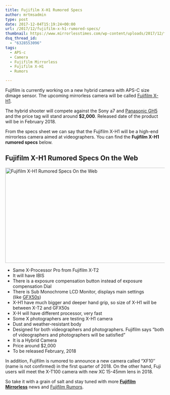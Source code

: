 ```yaml
---
title: Fujifilm X-H1 Rumored Specs
author: mrtmsadmin
type: post
date: 2017-12-04T15:19:24+00:00
url: /2017/12/fujifilm-x-h1-rumored-specs/
thumbnail: https://www.mirrorlesstimes.com/wp-content/uploads/2017/12/fujifilm-x-h1-features.jpg
dsq_thread_id:
  - "6328553096"
tags:
  - APS-c
  - Camera
  - Fujifilm Mirrorless
  - Fujifilm X-H1
  - Rumors

---
```

Fujifilm is currently working on a new hybrid camera with APS-C size dimage sensor. The upcoming mirrorless camera will be called [Fujifilm X-H1][1].

The hybrid shooter will compete against the Sony a7 and [Panasonic GH5][2] and the price tag will stand around **$2,000**. Released date of the product will be in February 2018.

From the specs sheet we can say that the Fujifilm X-H1 will be a high-end mirrorless camera aimed at videographers. You can find the **Fujifilm X-H1 rumored specs** below.<!--more-->

## Fujifilm X-H1 Rumored Specs On the Web

[<img class="aligncenter wp-image-1501 size-full" title="Fujifilm X-H1 Rumored Specs On the Web" src="https://i1.wp.com/www.mirrorlesstimes.com/wp-content/uploads/2017/12/fujifilm-x-h1-features.jpg?resize=600%2C300&#038;ssl=1" alt="Fujifilm X-H1 Rumored Specs On the Web" width="600" height="300" srcset="https://i1.wp.com/www.mirrorlesstimes.com/wp-content/uploads/2017/12/fujifilm-x-h1-features.jpg?w=1000&ssl=1 1000w, https://i1.wp.com/www.mirrorlesstimes.com/wp-content/uploads/2017/12/fujifilm-x-h1-features.jpg?resize=470%2C235&ssl=1 470w, https://i1.wp.com/www.mirrorlesstimes.com/wp-content/uploads/2017/12/fujifilm-x-h1-features.jpg?resize=768%2C384&ssl=1 768w, https://i1.wp.com/www.mirrorlesstimes.com/wp-content/uploads/2017/12/fujifilm-x-h1-features.jpg?resize=970%2C485&ssl=1 970w" sizes="(max-width: 600px) 100vw, 600px" data-recalc-dims="1" />][3]

  * Same X-Processor Pro from Fujifilm X-T2
  * It will have IBIS
  * There is a exposure compensation button instead of exposure compensation Dial
  * There is Sub Monochrome LCD Monitor, displays main settings (like <a class="ext-link" title="" href="https://www.amazon.com/Fujifilm-GFX-50S-Mirrorless-Body/dp/B01MZARM64/?tag=mirrorlesst-20" target="_blank" rel="external nofollow noopener" data-amzn-asin="B01MZARM64">GFX50s</a>)
  * X-H1 have much bigger and deeper hand grip, so size of X-H1 will be between X-T2 and GFX50s
  * X-H will have different processor, very fast
  * Some X photographers are testing X-H1 camera
  * Dust and weather-resistant body
  * Designed for both videographers and photographers. Fujifilm says “both of videographers and photographers will be satisfied”
  * It is a Hybrid Camera
  * Price around $2,000
  * To be released February, 2018

In addition, Fujifilm is rumored to announce a new camera called “XF10″ (name is not confirmed) in the first quarter of 2018. On the other hand, Fuji users will meet the X-T100 camera with new XC 15-45mm lens in 2018.

So take it with a grain of salt and stay tuned with more [**Fujifilm Mirrorless**][4] news and <a href="https://www.dailycameranews.com/tag/fujifilm-rumors/" target="_blank" rel="noopener">Fujifilm Rumors</a>.

 [1]: https://www.mirrorlesstimes.com/tag/fujifilm-x-h1/
 [2]: https://www.mirrorlesstimes.com/2017/06/panasonic-gh5-sensor-best-performer-lineup/
 [3]: https://i1.wp.com/www.mirrorlesstimes.com/wp-content/uploads/2017/12/fujifilm-x-h1-features.jpg?ssl=1
 [4]: https://www.mirrorlesstimes.com/tag/fujifilm-mirrorless/